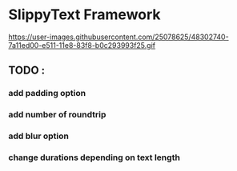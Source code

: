 # SlippyText Framework

https://user-images.githubusercontent.com/25078625/48302740-7a11ed00-e511-11e8-83f8-b0c293993f25.gif

##  TODO :
### add padding option
### add number of roundtrip
### add blur option
### change durations depending on text length

